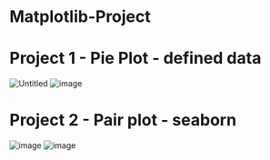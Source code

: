 # Matplotlib-Project
# Project 1 - Pie Plot - defined data
![Untitled](https://user-images.githubusercontent.com/55629425/197414301-850a38db-bc1b-4a8b-bffb-7c08ed619029.png)
![image](https://user-images.githubusercontent.com/55629425/197414308-52ff6349-ae3a-4ccd-84ef-e24168241907.png)
# Project 2 - Pair plot - seaborn
![image](https://user-images.githubusercontent.com/55629425/197578730-e0fc91d1-40e1-4c55-b4da-7ead17493ba8.png)
![image](https://user-images.githubusercontent.com/55629425/197578790-0b1973b0-2772-4ce7-83f6-63c23f95d0b3.png)
